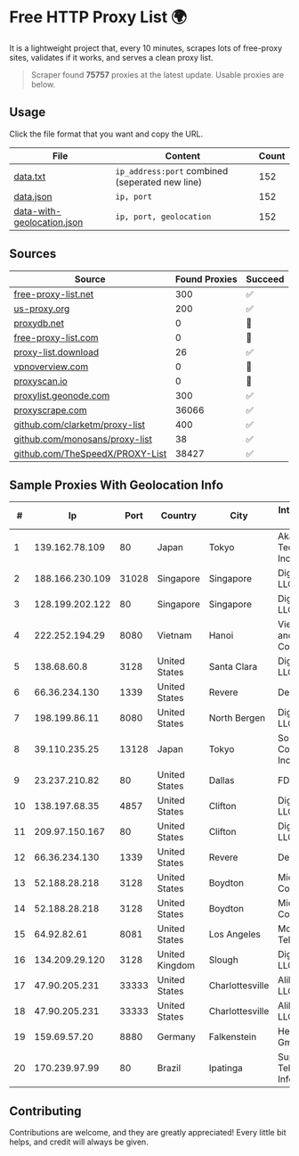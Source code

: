 
# Free HTTP Proxy List 🌍

It is a lightweight project that, every 10 minutes, scrapes lots of free-proxy sites, validates if it works, and serves a clean proxy list.


> Scraper found **75757** proxies at the latest update. Usable proxies are below.

## Usage

Click the file format that you want and copy the URL.


|File|Content|Count|
|----|-------|-----|
|[data.txt](https://raw.githubusercontent.com/themiralay/Proxy-List-World/master/data.txt)|`ip_address:port` combined (seperated new line)|152|
|[data.json](https://raw.githubusercontent.com/themiralay/Proxy-List-World/master/data.json)|`ip, port`|152|
|[data-with-geolocation.json](https://raw.githubusercontent.com/themiralay/Proxy-List-World/master/data-with-geolocation.json)|`ip, port, geolocation`|152|

## Sources

|Source|Found Proxies|Succeed|
|------|-------------|-------|
|[free-proxy-list.net](https://free-proxy-list.net)|300|✅|
|[us-proxy.org](https://www.us-proxy.org)|200|✅|
|[proxydb.net](http://proxydb.net)|0|🚫|
|[free-proxy-list.com](https://free-proxy-list.com/?page=&port=&type%5B%5D=http&type%5B%5D=https&up_time=0&search=Search)|0|🚫|
|[proxy-list.download](https://www.proxy-list.download/HTTP)|26|✅|
|[vpnoverview.com](https://vpnoverview.com/privacy/anonymous-browsing/free-proxy-servers)|0|🚫|
|[proxyscan.io](https://www.proxyscan.io)|0|🚫|
|[proxylist.geonode.com](https://proxylist.geonode.com/api/proxy-list?limit=300&page=1&sort_by=lastChecked&sort_type=desc&protocols=http,https)|300|✅|
|[proxyscrape.com](https://api.proxyscrape.com/v2/?request=displayproxies&protocol=http&timeout=10000&country=all&ssl=all&anonymity=all)|36066|✅|
|[github.com/clarketm/proxy-list](https://raw.githubusercontent.com/clarketm/proxy-list/master/proxy-list-raw.txt)|400|✅|
|[github.com/monosans/proxy-list](https://raw.githubusercontent.com/monosans/proxy-list/main/proxies/http.txt)|38|✅|
|[github.com/TheSpeedX/PROXY-List](https://raw.githubusercontent.com/TheSpeedX/PROXY-List/master/http.txt)|38427|✅|


## Sample Proxies With Geolocation Info

|#|Ip|Port|Country|City|Internet Service Provider|
|-|--|----|-------|----|-------------------------|
|1|139.162.78.109|80|Japan|Tokyo|Akamai Technologies, Inc.|
|2|188.166.230.109|31028|Singapore|Singapore|DigitalOcean, LLC|
|3|128.199.202.122|80|Singapore|Singapore|DigitalOcean, LLC|
|4|222.252.194.29|8080|Vietnam|Hanoi|VietNam Post and Telecom Corporation|
|5|138.68.60.8|3128|United States|Santa Clara|DigitalOcean, LLC|
|6|66.36.234.130|1339|United States|Revere|DediOutlet, LLC|
|7|198.199.86.11|8080|United States|North Bergen|DigitalOcean, LLC|
|8|39.110.235.25|13128|Japan|Tokyo|Sony Network Communications Inc|
|9|23.237.210.82|80|United States|Dallas|FDCservers.net|
|10|138.197.68.35|4857|United States|Clifton|DigitalOcean, LLC|
|11|209.97.150.167|80|United States|Clifton|DigitalOcean, LLC|
|12|66.36.234.130|1339|United States|Revere|DediOutlet, LLC|
|13|52.188.28.218|3128|United States|Boydton|Microsoft Corporation|
|14|52.188.28.218|3128|United States|Boydton|Microsoft Corporation|
|15|64.92.82.61|8081|United States|Los Angeles|Momentum Telecom, Inc.|
|16|134.209.29.120|3128|United Kingdom|Slough|DigitalOcean, LLC|
|17|47.90.205.231|33333|United States|Charlottesville|Alibaba.com LLC|
|18|47.90.205.231|33333|United States|Charlottesville|Alibaba.com LLC|
|19|159.69.57.20|8880|Germany|Falkenstein|Hetzner Online GmbH|
|20|170.239.97.99|80|Brazil|Ipatinga|Supranet Telecom Informatica Ltda|



## Contributing

Contributions are welcome, and they are greatly appreciated! Every
little bit helps, and credit will always be given.

